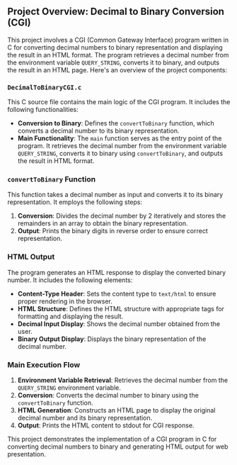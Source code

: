## Project Overview: Decimal to Binary Conversion (CGI)

This project involves a CGI (Common Gateway Interface) program written in C for converting decimal numbers to binary representation and displaying the result in an HTML format. The program retrieves a decimal number from the environment variable `QUERY_STRING`, converts it to binary, and outputs the result in an HTML page. Here's an overview of the project components:

### `DecimalToBinaryCGI.c`

This C source file contains the main logic of the CGI program. It includes the following functionalities:

- **Conversion to Binary**: Defines the `convertToBinary` function, which converts a decimal number to its binary representation.
- **Main Functionality**: The `main` function serves as the entry point of the program. It retrieves the decimal number from the environment variable `QUERY_STRING`, converts it to binary using `convertToBinary`, and outputs the result in HTML format.

### `convertToBinary` Function

This function takes a decimal number as input and converts it to its binary representation. It employs the following steps:

1. **Conversion**: Divides the decimal number by 2 iteratively and stores the remainders in an array to obtain the binary representation.
2. **Output**: Prints the binary digits in reverse order to ensure correct representation.

### HTML Output

The program generates an HTML response to display the converted binary number. It includes the following elements:

- **Content-Type Header**: Sets the content type to `text/html` to ensure proper rendering in the browser.
- **HTML Structure**: Defines the HTML structure with appropriate tags for formatting and displaying the result.
- **Decimal Input Display**: Shows the decimal number obtained from the user.
- **Binary Output Display**: Displays the binary representation of the decimal number.

### Main Execution Flow

1. **Environment Variable Retrieval**: Retrieves the decimal number from the `QUERY_STRING` environment variable.
2. **Conversion**: Converts the decimal number to binary using the `convertToBinary` function.
3. **HTML Generation**: Constructs an HTML page to display the original decimal number and its binary representation.
4. **Output**: Prints the HTML content to stdout for CGI response.

This project demonstrates the implementation of a CGI program in C for converting decimal numbers to binary and generating HTML output for web presentation.

